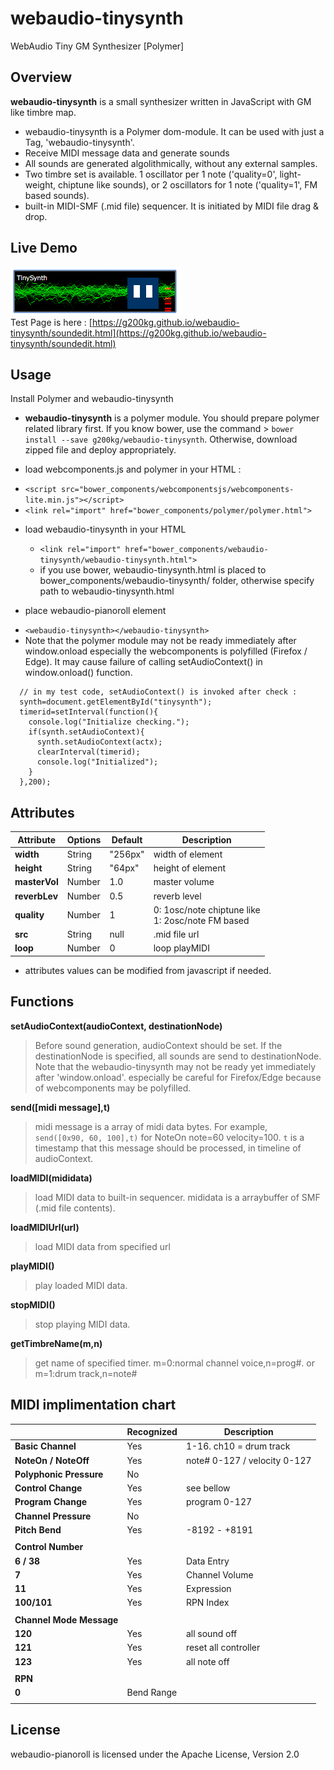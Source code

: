 # webaudio-tinysynth
WebAudio Tiny GM Synthesizer [Polymer]

## Overview

**webaudio-tinysynth** is a small synthesizer written in JavaScript with GM like timbre map.

- webaudio-tinysynth is a Polymer dom-module. It can be used with just a Tag, 'webaudio-tinysynth'.
- Receive MIDI message data and generate sounds
- All sounds are generated algolithmically, without any external samples.
- Two timbre set is available. 1 oscillator per 1 note ('quality=0', light-weight, chiptune like sounds), or 2 oscillators for 1 note ('quality=1', FM based sounds).
- built-in MIDI-SMF (.mid file) sequencer. It is initiated by MIDI file drag & drop.

## Live Demo
![./tinysynth.png](./tinysynth.png)  
Test Page is here : [https://g200kg.github.io/webaudio-tinysynth/soundedit.html](https://g200kg.github.io/webaudio-tinysynth/soundedit.html)

## Usage

Install Polymer and webaudio-tinysynth

*  **webaudio-tinysynth** is a polymer module. You should prepare polymer related library first. If you know bower, use the command > `bower install --save g200kg/webaudio-tinysynth`. Otherwise, download zipped file and deploy appropriately.


*  load webcomponents.js and polymer in your HTML :
  - `<script src="bower_components/webcomponentsjs/webcomponents-lite.min.js"></script>`
  - `<link rel="import" href="bower_components/polymer/polymer.html">`  


* load webaudio-tinysynth in your HTML
  - `<link rel="import" href="bower_components/webaudio-tinysynth/webaudio-tinysynth.html">`
  - if you use bower, webaudio-tinysynth.html is placed to bower_components/webaudio-tinysynth/ folder, otherwise specify path to webaudio-tinysynth.html  


*  place webaudio-pianoroll element
  - `<webaudio-tinysynth></webaudio-tinysynth>`
  - Note that the polymer module may not be ready immediately after window.onload especially the webcomponents is polyfilled (Firefox / Edge).
  It may cause failure of calling setAudioContext() in window.onload() function.

```
  // in my test code, setAudioContext() is invoked after check :
  synth=document.getElementById("tinysynth");
  timerid=setInterval(function(){
    console.log("Initialize checking.");
    if(synth.setAudioContext){
      synth.setAudioContext(actx);
      clearInterval(timerid);
      console.log("Initialized");
    }
  },200);
```



## Attributes

|Attribute    |Options|Default   |Description         |
|-------------|-------|----------|--------------------|
|**width**    |String |"256px"   | width of element   |
|**height**   |String |"64px"    | height of element  |
|**masterVol**|Number | 1.0      | master volume      |
|**reverbLev**|Number | 0.5      | reverb level       |
|**quality**  |Number | 1        | 0: 1osc/note chiptune like<br/> 1: 2osc/note FM based|
|**src**      |String |null      | .mid file url      |
|**loop**     |Number | 0        | loop playMIDI      |

* attributes values can be modified from javascript if needed.

## Functions
**setAudioContext(audioContext, destinationNode)**  
> Before sound generation, audioContext should be set.
If the destinationNode is specified, all sounds are send to destinationNode. Note that the webaudio-tinysynth may not be ready yet immediately after 'window.onload'. especially be careful for Firefox/Edge because of webcomponents may be polyfilled.

**send([midi message],t)**
> midi message is a array of midi data bytes. For example,  
> `send([0x90, 60, 100],t)` for NoteOn note=60 velocity=100.
> `t` is a timestamp that this message should be processed, in timeline of audioContext.

**loadMIDI(mididata)**
> load MIDI data to built-in sequencer. mididata is a arraybuffer of SMF (.mid file contents).

**loadMIDIUrl(url)**
> load MIDI data from specified url

**playMIDI()**
> play loaded MIDI data.

**stopMIDI()**
> stop playing MIDI data.

**getTimbreName(m,n)**
> get name of specified timer. m=0:normal channel voice,n=prog#. or m=1:drum track,n=note#

## MIDI implimentation chart

|                       |Recognized|Description                     |
|-----------------------|----------|--------------------------------|
|**Basic Channel**      | Yes      | 1-16. ch10 = drum track        |
|**NoteOn / NoteOff**   | Yes      | note# 0-127 / velocity 0-127   |
|**Polyphonic Pressure**| No       |                                |
|**Control Change**     | Yes      | see bellow                     |
|**Program Change**     | Yes      | program 0-127                  |
|**Channel Pressure**   | No       |                                |
|**Pitch Bend**         | Yes      | -8192 - +8191                               |
||||
|**Control Number**|||
|**6 / 38**|Yes|Data Entry|
|**7**|Yes|Channel Volume|
|**11**|Yes|Expression|
|**100/101**|Yes|RPN Index|
||||
|**Channel Mode Message**|||
|**120**| Yes | all sound off|
|**121**| Yes | reset all controller|
|**123**| Yes | all note off|
||||
|**RPN**|||
|**0**|Bend Range||
|||||

## License

webaudio-pianoroll is licensed under the Apache License, Version 2.0
